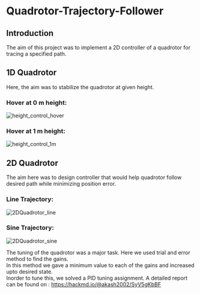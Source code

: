 # Quadrotor-Trajectory-Follower
## Introduction
The aim of this project was to implement a 2D controller of a quadrotor for tracing a specified path.
## 1D Quadrotor
Here, the aim was to stabilize the quadrotor at given height.
### Hover at 0 m height:
![height_control_hover](https://user-images.githubusercontent.com/75427257/136997317-4205b75b-f48e-46bd-abec-bb6ccceaf7d0.gif)
### Hover at 1 m height:
![height_control_1m](https://user-images.githubusercontent.com/75427257/136997513-15112e9c-ce50-4191-88a9-9d385709d390.gif)

## 2D Quadrotor
The aim here was to design controller that would help quadrotor follow desired path while minimizing position error.
### Line Trajectory:
![2DQuadrotor_line](https://user-images.githubusercontent.com/75427257/136997585-19767883-f320-48db-8d78-793e515ab711.gif)
### Sine Trajectory:
![2DQuadrotor_sine](https://user-images.githubusercontent.com/75427257/136997602-b9563d10-f3b9-4c31-aef5-663da96fcec2.gif)

The tuning of the quadrotor was a major task. Here we used trial and error method to find the gains. <br />
In this method we gave a minimum value to each of the gains and increased upto desired state.<br /> Inorder to tune this, we solved a PID tuning assignment. A detailed report can be found on : https://hackmd.io/@akash2002/SyV5gKbBF 
